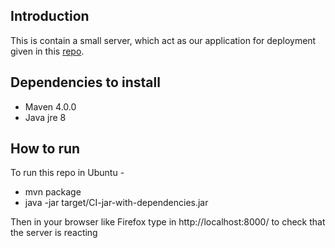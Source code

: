 ## Introduction
This is contain a small server, which act as our application for deployment given in this [repo](https://github.com/KTH-DD2480/smallest-java-ci). 
## Dependencies to install
* Maven 4.0.0
* Java jre 8

## How to run
To run this repo in Ubuntu -
* mvn package
* java -jar target/CI-jar-with-dependencies.jar

Then in your browser like Firefox type in http://localhost:8000/ to check that the server is reacting



